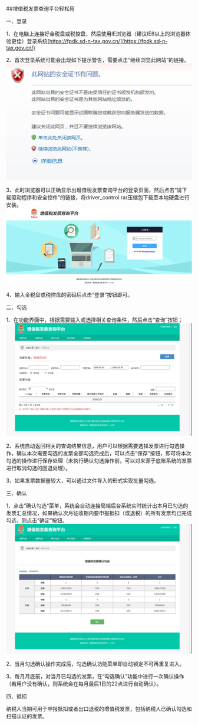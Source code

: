 ##增值税发票查询平台轻松用

一、登录

1、在电脑上连接好金税盘或税控盘，然后使用IE浏览器（建议IE8以上的浏览器体验更佳）登录系统[https://fpdk.sd-n-tax.gov.cn/](https://fpdk.sd-n-tax.gov.cn/)

2、首次登录系统可能会出现如下提示警告，需要点击“继续浏览此网站”的链接。
![](image001.png)

3、此时浏览器可以正确显示出增值税发票查询平台的登录页面，然后点击“请下载驱动程序和安全控件”的链接，将driver_control.rar压缩包下载至本地硬盘进行安装。
![](image002.png)

4、输入金税盘或税控盘的密码后点击“登录”按钮即可。

二、勾选

1、在功能界面中，根据需要输入或选择相关查询条件，然后点击“查询”按钮；
![](image028.png)

2、系统自动返回相关的查询结果信息，用户可以根据需要选择发票进行勾选操作，确认本次需要勾选的发票全部勾选完成后，可以点击“保存”按钮，即可将本次勾选的操作进行保存处理（未执行确认勾选操作前，可以对来源于底账系统的发票进行取消勾选的回退处理）。

3、如果发票数据量较大，可以通过文件导入的形式实现批量勾选。


三、确认

1、点击”确认勾选“菜单，系统会自动连接局端后台系统实时统计出本月已勾选的发票汇总情况，如果确认次月征收期内要申报抵扣（或退税）的所有发票均已完成勾选，则点击“确定”按钮。
![](image047.png)

2、当月勾选确认操作完成后，勾选确认功能菜单即自动锁定不可再重复进入。

3、每月月底前，对当月已勾选的发票，在“勾选确认”功能中进行一次确认操作（若用户没有确认，则系统会在每月最后1日的22点进行自动确认）。

四、抵扣

纳税人当期可用于申报抵扣或者出口退税的增值税发票，包括纳税人已确认勾选和扫描认证的发票。
